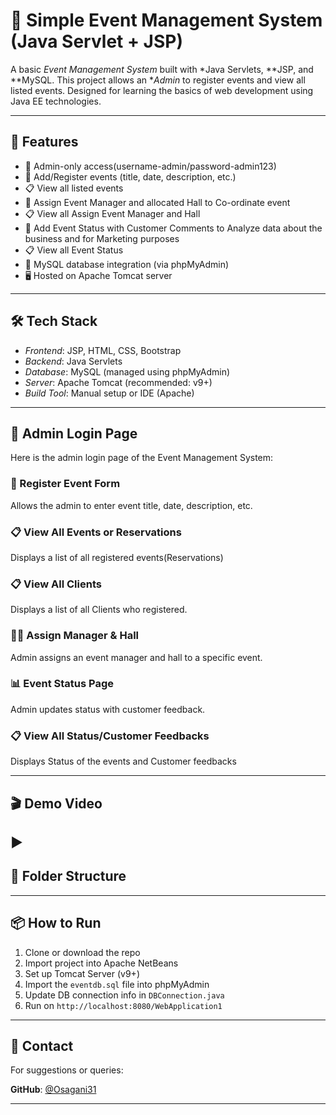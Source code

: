 # 🎉 Simple Event Management System (Java Servlet + JSP)

A basic *Event Management System* built with *Java Servlets, **JSP, and **MySQL. This project allows an **Admin* to register events and view all listed events. Designed for learning the basics of web development using Java EE technologies.



---

## 🚀 Features

- 🔐 Admin-only access(username-admin/password-admin123)
- 📝 Add/Register events (title, date, description, etc.)
- 📋 View all listed events
- 📝 Assign Event Manager and allocated Hall to Co-ordinate event
- 📋 View all Assign Event Manager and Hall 
- 📝 Add Event Status with Customer Comments to Analyze data about the business and for Marketing purposes
- 📋 View all Event Status
- 💾 MySQL database integration (via phpMyAdmin)
- 🖥 Hosted on Apache Tomcat server

---

## 🛠 Tech Stack

- *Frontend*: JSP, HTML, CSS, Bootstrap 
- *Backend*: Java Servlets
- *Database*: MySQL (managed using phpMyAdmin)
- *Server*: Apache Tomcat (recommended: v9+)
- *Build Tool*: Manual setup or IDE (Apache)

---
## 🔐 Admin Login Page

Here is the admin login page of the Event Management System:


### 📝 Register Event Form
Allows the admin to enter event title, date, description, etc.




### 📋 View All Events or Reservations
Displays a list of all registered events(Reservations)




### 📋 View All Clients
Displays a list of all Clients who registered.



### 🧑‍💼 Assign Manager & Hall
Admin assigns an event manager and hall to a specific event.



### 📊 Event Status Page
Admin updates status with customer feedback.


### 📋 View All Status/Customer Feedbacks
Displays Status of the events and Customer feedbacks



---

## 🎬 Demo Video

▶️
---

## 📁 Folder Structure




---

## 📦 How to Run

1. Clone or download the repo
2. Import project into Apache NetBeans
3. Set up Tomcat Server (v9+)
4. Import the `eventdb.sql` file into phpMyAdmin
5. Update DB connection info in `DBConnection.java`
6. Run on `http://localhost:8080/WebApplication1`

---

## 📧 Contact

For suggestions or queries:

**GitHub**: [@Osagani31](https://github.com/Osagani31)

---


